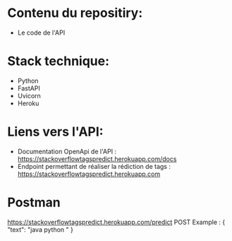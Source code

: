 # Contenu du repositiry:
- Le code de l'API
# Stack technique:
- Python
- FastAPI
- Uvicorn
- Heroku
# Liens vers l'API:
- Documentation OpenApi de l'API : https://stackoverflowtagspredict.herokuapp.com/docs
- Endpoint permettant de réaliser la rédiction de tags : https://stackoverflowtagspredict.herokuapp.com
# Postman
https://stackoverflowtagspredict.herokuapp.com/predict
POST Example : 
{
"text": "java python " 
}



